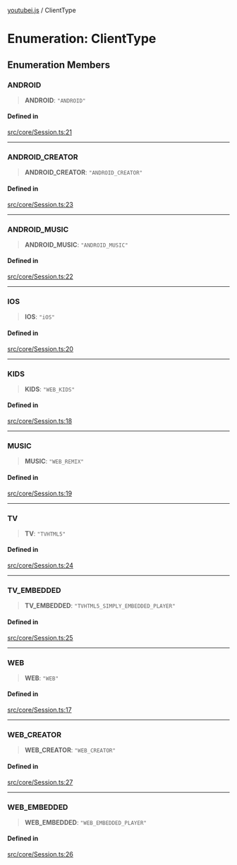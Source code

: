 [youtubei.js](../README.md) / ClientType

# Enumeration: ClientType

## Enumeration Members

### ANDROID

> **ANDROID**: `"ANDROID"`

#### Defined in

[src/core/Session.ts:21](https://github.com/LuanRT/YouTube.js/blob/305a398158a6cac82e6ef288fed4bf1661c89d52/src/core/Session.ts#L21)

***

### ANDROID\_CREATOR

> **ANDROID\_CREATOR**: `"ANDROID_CREATOR"`

#### Defined in

[src/core/Session.ts:23](https://github.com/LuanRT/YouTube.js/blob/305a398158a6cac82e6ef288fed4bf1661c89d52/src/core/Session.ts#L23)

***

### ANDROID\_MUSIC

> **ANDROID\_MUSIC**: `"ANDROID_MUSIC"`

#### Defined in

[src/core/Session.ts:22](https://github.com/LuanRT/YouTube.js/blob/305a398158a6cac82e6ef288fed4bf1661c89d52/src/core/Session.ts#L22)

***

### IOS

> **IOS**: `"iOS"`

#### Defined in

[src/core/Session.ts:20](https://github.com/LuanRT/YouTube.js/blob/305a398158a6cac82e6ef288fed4bf1661c89d52/src/core/Session.ts#L20)

***

### KIDS

> **KIDS**: `"WEB_KIDS"`

#### Defined in

[src/core/Session.ts:18](https://github.com/LuanRT/YouTube.js/blob/305a398158a6cac82e6ef288fed4bf1661c89d52/src/core/Session.ts#L18)

***

### MUSIC

> **MUSIC**: `"WEB_REMIX"`

#### Defined in

[src/core/Session.ts:19](https://github.com/LuanRT/YouTube.js/blob/305a398158a6cac82e6ef288fed4bf1661c89d52/src/core/Session.ts#L19)

***

### TV

> **TV**: `"TVHTML5"`

#### Defined in

[src/core/Session.ts:24](https://github.com/LuanRT/YouTube.js/blob/305a398158a6cac82e6ef288fed4bf1661c89d52/src/core/Session.ts#L24)

***

### TV\_EMBEDDED

> **TV\_EMBEDDED**: `"TVHTML5_SIMPLY_EMBEDDED_PLAYER"`

#### Defined in

[src/core/Session.ts:25](https://github.com/LuanRT/YouTube.js/blob/305a398158a6cac82e6ef288fed4bf1661c89d52/src/core/Session.ts#L25)

***

### WEB

> **WEB**: `"WEB"`

#### Defined in

[src/core/Session.ts:17](https://github.com/LuanRT/YouTube.js/blob/305a398158a6cac82e6ef288fed4bf1661c89d52/src/core/Session.ts#L17)

***

### WEB\_CREATOR

> **WEB\_CREATOR**: `"WEB_CREATOR"`

#### Defined in

[src/core/Session.ts:27](https://github.com/LuanRT/YouTube.js/blob/305a398158a6cac82e6ef288fed4bf1661c89d52/src/core/Session.ts#L27)

***

### WEB\_EMBEDDED

> **WEB\_EMBEDDED**: `"WEB_EMBEDDED_PLAYER"`

#### Defined in

[src/core/Session.ts:26](https://github.com/LuanRT/YouTube.js/blob/305a398158a6cac82e6ef288fed4bf1661c89d52/src/core/Session.ts#L26)
